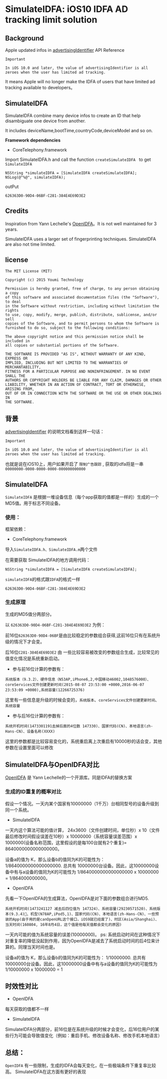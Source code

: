 SimulateIDFA: iOS10 IDFA AD tracking limit solution
==

## Background

Apple updated infos in [advertisingIdentifier](https://developer.apple.com/reference/adsupport/asidentifiermanager/1614151-advertisingidentifier) API Reference

```
Important

In iOS 10.0 and later, the value of advertisingIdentifier is all zeroes when the user has limited ad tracking.
```

It means Apple will no longer make the IDFA of users that have limited ad tracking available to developers。

## SimulateIDFA
SimulateIDFA combine many device infos to create an ID that help disambiguate one device from another. 

It includes deviceName,bootTime,countryCode,deviceModel and so on. 


**Framework dependencies**

* CoreTelephony.framework

Import SimulateIDFA.h and call the function `createSimulateIDFA ` to get `SimulateIDFA`

```
NSString *simulateIDFA = [SimulateIDFA createSimulateIDFA];
NSLog(@"%@", simulateIDFA);
```

outPut

```
626363D0-90D4-06BF-C281-384E4E69D3E2
```

## Credits
Inspiration from Yann Lechelle's [OpenIDFA](https://github.com/ylechelle/OpenIDFA)。It is not well maintained for 3 years.

SimulateIDFA uses a larger set of fingerprinting techniques. SimulateIDFA are also not time limited.

## license

```
The MIT License (MIT)

Copyright (c) 2015 Youmi Technology

Permission is hereby granted, free of charge, to any person obtaining a copy
of this software and associated documentation files (the "Software"), to deal
in the Software without restriction, including without limitation the rights
to use, copy, modify, merge, publish, distribute, sublicense, and/or sell
copies of the Software, and to permit persons to whom the Software is
furnished to do so, subject to the following conditions:

The above copyright notice and this permission notice shall be included in
all copies or substantial portions of the Software.

THE SOFTWARE IS PROVIDED "AS IS", WITHOUT WARRANTY OF ANY KIND, EXPRESS OR
IMPLIED, INCLUDING BUT NOT LIMITED TO THE WARRANTIES OF MERCHANTABILITY,
FITNESS FOR A PARTICULAR PURPOSE AND NONINFRINGEMENT. IN NO EVENT SHALL THE
AUTHORS OR COPYRIGHT HOLDERS BE LIABLE FOR ANY CLAIM, DAMAGES OR OTHER
LIABILITY, WHETHER IN AN ACTION OF CONTRACT, TORT OR OTHERWISE, ARISING FROM,
OUT OF OR IN CONNECTION WITH THE SOFTWARE OR THE USE OR OTHER DEALINGS IN
THE SOFTWARE.
```

## 背景
[advertisingIdentifier](https://developer.apple.com/reference/adsupport/asidentifiermanager/1614151-advertisingidentifier) 的说明文档看到这样一句话：

```
Important

In iOS 10.0 and later, the value of advertisingIdentifier is all zeroes when the user has limited ad tracking.
```

也就是说在iOS10上，用户如果开启了 `限制广告跟踪` , 获取的idfa将是一串 `00000000-0000-0000-0000-000000000000`

## SimulateIDFA
`SimulateIDFA` 是根据一堆设备信息（每个app获取的值都是一样的）生成的一个MD5值。用于标志不同设备。

### 使用：

框架依赖：

* CoreTelephony.framework

导入`SimulateIDFA.h、SimulateIDFA.m`两个文件

在需要获取 SimulateIDFA的地方调用代码：

```
NSString *simulateIDFA = [SimulateIDFA createSimulateIDFA];
```

`simulateIDFA`的格式跟`IDFA`的格式一样

```
626363D0-90D4-06BF-C281-384E4E69D3E2
```


### 生成原理
生成的MD5值分两部分。

以 `626363D0-90D4-06BF-C281-384E4E69D3E2` 为例：

前16位`626363D0-90D4-06BF`是由比较稳定的参数组合获得,这前16位只有在系统升级的情况下才会变。

后16位`C281-384E4E69D3E2` 由 一些比较容易被改变的参数组合生成，比较常见的值变化情况是系统重新启动。

* 参与前16位计算的参数有： 

```
系统版本（9.3.2）、硬件信息（N53AP,iPhone6,2,中国移动46002,1048576000）、coreServices文件创建更新时间(2015-08-07 23:53:00 +0000,2016-06-07 23:53:09 +0000),系统容量(12266725376)
```

这里有一些信息是升级的时候会变的，`系统版本`、`coreServices文件创建更新时间`、`系统容量`

* 参与后16位计算的参数有：

```
系统开机时间(1473301191去掉后面的4位数 147330)、国家代码(CN)、本地语言(zh-Hans-CN)、设备名称(XXXX)
```

这里的参数都是比较容易变化的，系统重启离上次重启有10000秒的话会变，其他参数在设置里面可以修改



## SimulateIDFA与OpenIDFA对比

[OpenIDFA](https://github.com/ylechelle/OpenIDFA) 是 Yann Lechelle的一个开源库。同是IDFA的替换方案

### 生成的ID重复的概率对比

假设一个情况。一天内某个国家有10000000（1千万）台相同型号的设备升级到同一个系统。

* SimulateIDFA

一天内这个算法可能的值计算， 24x3600（文件创建时间，单位秒）x 10（文件最后修改时间假设误差在10秒）x 10000000（系统容量误差范围）x 1000000(设备名称范围，这里假设的是每100台就有2个重复)= 8640000000000000000。

设备a的值为 K，那么设备b的值同为K的可能性为： 1/8640000000000000000. 总共有 10000000台设备。因此，这10000000设备中有与a设备的值同为K的可能性为 1/8640000000000000000 x 10000000 = 1/864000000000。

* OpenIDFA

先看一下OpenIDFA的生成算法，OpenIDFA是对下面的参数组合进行MD5.

```
系统开机时间(1473241127 减去后四位值为 147324)、系统容量(29230571520)、系统版本(9.3.4)、机型(N78AP,iPod5,1)、国家代码(CN)、本地语言(zh-Hans-CN)、一些预装的App(由于用的是canOpenURL这个接口，iOS9就已经废了)、时区(Asia/Shanghai)、当天时间(160804, 16年8月4日，这个值是他每天值都会变化的原因)
```

一天内可能的值为系统容量的误差(10000000)。 ps: 系统启动时间在这种情况下对重复率的降低没起到作用，因为OpenIDFA是减去了系统启动时间的后4位来计算的。同理当天时间也是。

设备a的值为 K，那么设备b的值同为K的可能性为： 1/10000000. 总共有 10000000台设备。因此，这10000000设备中有与a设备的值同为K的可能性为 1/10000000 x 10000000 = 1


## 时效性对比
* OpenIDFA 

每天获取的值都不一样

* SimulateIDFA

SimulateIDFA分两部分，前16位是在系统升级的时候才会变化，后16位用户的某些行为可能会导致值变化（例如：重启手机、修改设备名称、修改手机本地语言）

## 总结：
`OpenIDFA` 有一些限制，生成的IDFA会每天变化，在一些极端条件下重复率比较高。 SimulateIDFA在这方面有更好的表现
